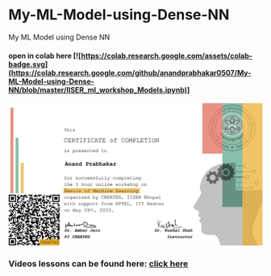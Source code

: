 # My-ML-Model-using-Dense-NN
My ML Model using Dense NN
#### open in colab here [![https://colab.research.google.com/assets/colab-badge.svg](https://colab.research.google.com/github/anandprabhakar0507/My-ML-Model-using-Dense-NN/blob/master/IISER_ml_workshop_Models.ipynb)]
![](https://github.com/anandprabhakar0507/My-ML-Model-using-Dense-NN/blob/master/MLCert-May092020-Anand%20Prabhakar-1.jpg)
### Videos lessons can be found here:  [click here](https://www.youtube.com/channel/UCseg7cC1TdJ1n3n57fdASKQ/videos)
